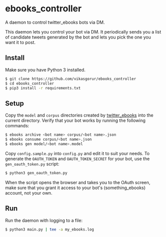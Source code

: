 # ebooks_controller
A daemon to control twitter_ebooks bots via DM.

This daemon lets you control your bot via DM. It periodically sends you a list of candidate tweets generated
by the bot and lets you pick the one you want it to post.

## Install

Make sure you have Python 3 installed.

```bash
$ git clone https://github.com/vikasgorur/ebooks_controller
$ cd ebooks_controller
$ pip3 install -r requirements.txt
```

## Setup

Copy the `model` and `corpus` directories created by [twitter_ebooks](https://github.com/mispy/twitter_ebooks) into the current directory. Verify that your bot works by running the following commands:

```bash
$ ebooks archive <bot name> corpus/<bot name>.json
$ ebooks consume corpus/<bot name>.json
$ ebooks gen model/<bot name>.model
```

Copy `config.sample.py` into `config.py` and edit it to suit your needs. To generate the `OAUTH_TOKEN` and `OAUTH_TOKEN_SECRET` for your bot, use the `gen_oauth_token.py` script:

```bash
$ python3 gen_oauth_token.py
```

When the script opens the browser and takes you to the OAuth screen, make sure that you grant it access to your bot's (something_ebooks) account, not your own.

## Run

Run the daemon with logging to a file:

```bash
$ python3 main.py | tee -a my_ebooks.log
```
